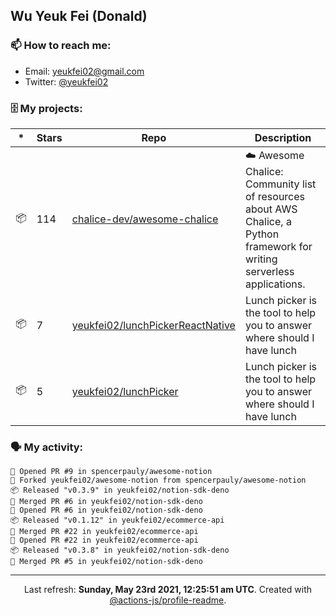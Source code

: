 ## Wu Yeuk Fei (Donald)

### 📫 How to reach me:

- Email: [yeukfei02@gmail.com](yeukfei02@gmail.com)
- Twitter: [@yeukfei02](https://twitter.com/yeukfei02)

### 🗄 My projects:

|*|Stars|Repo|Description|
|---|---|---|---|
| 📦 | 114 | [chalice-dev/awesome-chalice](https://github.com/chalice-dev/awesome-chalice) | ☁️ Awesome Chalice: Community list of resources about AWS Chalice, a Python framework for writing serverless applications. |
| 📦 | 7 | [yeukfei02/lunchPickerReactNative](https://github.com/yeukfei02/lunchPickerReactNative) | Lunch picker is the tool to help you to answer where should I have lunch |
| 📦 | 5 | [yeukfei02/lunchPicker](https://github.com/yeukfei02/lunchPicker) | Lunch picker is the tool to help you to answer where should I have lunch |

### 🗣 My activity:

```
💪 Opened PR #9 in spencerpauly/awesome-notion
🍴 Forked yeukfei02/awesome-notion from spencerpauly/awesome-notion
📦 Released "v0.3.9" in yeukfei02/notion-sdk-deno
🎉 Merged PR #6 in yeukfei02/notion-sdk-deno
💪 Opened PR #6 in yeukfei02/notion-sdk-deno
📦 Released "v0.1.12" in yeukfei02/ecommerce-api
🎉 Merged PR #22 in yeukfei02/ecommerce-api
💪 Opened PR #22 in yeukfei02/ecommerce-api
📦 Released "v0.3.8" in yeukfei02/notion-sdk-deno
🎉 Merged PR #5 in yeukfei02/notion-sdk-deno
```

<!-- <img src="https://github-readme-stats.vercel.app/api?username=yeukfei02&show_icons=true&count_private=true&theme=radical" />

<img src="https://github-readme-stats.vercel.app/api/top-langs/?username=yeukfei02&theme=radical" /> -->

---

<p align="center">Last refresh: <b>Sunday, May 23rd 2021, 12:25:51 am UTC</b>. Created with <a href=https://github.com/marketplace/actions/profile-readme>@actions-js/profile-readme</a>.</p>
